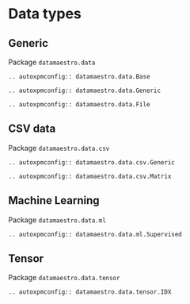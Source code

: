 # Data types

## Generic

Package `datamaestro.data`

```{eval-rst}
.. autoxpmconfig:: datamaestro.data.Base
```

```{eval-rst}
.. autoxpmconfig:: datamaestro.data.Generic
```

```{eval-rst}
.. autoxpmconfig:: datamaestro.data.File
```



## CSV data

Package `datamaestro.data.csv`

```{eval-rst}
.. autoxpmconfig:: datamaestro.data.csv.Generic
```

```{eval-rst}
.. autoxpmconfig:: datamaestro.data.csv.Matrix
```


## Machine Learning

Package `datamaestro.data.ml`

```{eval-rst}
.. autoxpmconfig:: datamaestro.data.ml.Supervised
```

## Tensor

Package `datamaestro.data.tensor`

```{eval-rst}
.. autoxpmconfig:: datamaestro.data.tensor.IDX
```
